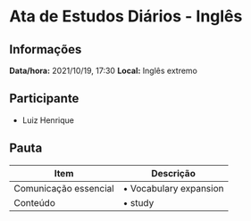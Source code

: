 # Ata de Estudos Diários - Inglês

## Informações

**Data/hora:** 2021/10/19, 17:30
**Local:** Inglês extremo <br>

## Participante

- Luiz Henrique

## Pauta

| Item                  | Descrição                   |
| --------------------- | --------------------------- |
| Comunicação essencial | • Vocabulary expansion <br> |
| Conteúdo              | • study <br>                |
